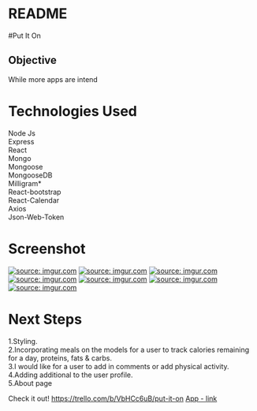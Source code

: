 # README

#Put It On

## Objective
While more apps are intend   

# Technologies Used
Node Js
<br>
Express
<br>
React
<br>
Mongo
<br>
Mongoose
<br>
MongooseDB
<br>
Milligram*
<br>
React-bootstrap
<br>
React-Calendar
<br>
Axios
<br>
Json-Web-Token

# Screenshot
<a href="https://imgur.com/5rVuHao"><img src="https://i.imgur.com/5rVuHao.jpg" title="source: imgur.com" /></a>
<a href="https://imgur.com/BKsEqEN"><img src="https://i.imgur.com/BKsEqEN.jpg" title="source: imgur.com" /></a>
<a href="https://imgur.com/komOIX5"><img src="https://i.imgur.com/komOIX5.jpg" title="source: imgur.com" /></a>
<a href="https://imgur.com/kVINk62"><img src="https://i.imgur.com/kVINk62.png" title="source: imgur.com" /></a>
<a href="https://imgur.com/uYRv4ky"><img src="https://i.imgur.com/uYRv4ky.png" title="source: imgur.com" /></a>
<a href="https://imgur.com/K8ZAXlN"><img src="https://i.imgur.com/K8ZAXlN.png" title="source: imgur.com" /></a>
<a href="https://imgur.com/K8zqTHt"><img src="https://i.imgur.com/K8zqTHt.png" title="source: imgur.com" /></a>


# Next Steps
1.Styling.
<br>
2.Incorporating meals on the models for a user to track calories remaining for a day, proteins, fats & carbs.
<br>
3.I would like for a user to add in comments or add physical activity.
<br>
4.Adding additional to the user profile.
<br>
5.About page

Check it out!
https://trello.com/b/VbHCc6uB/put-it-on
[App - link](https://calm-eyrie-90076.herokuapp.com/login)

